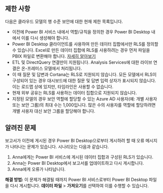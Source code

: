 ## <a name="limitations"></a>제한 사항
다음은 클라우드 모델의 행 수준 보안에 대한 현재 제한 목록입니다.

* 이전에 Power BI 서비스 내에서 역할/규칙을 정의한 경우 Power BI Desktop 내에서 이를 다시 생성해야 합니다.
* Power BI Desktop 클라이언트를 사용하여 만든 데이터 집합에서만 RLS를 정의할 수 있습니다. Excel로 만든 데이터 집합에 RLS를 사용하려는 경우 먼저 파일을 PBIX 파일로 변환해야 합니다. [자세히 알아보기](../desktop-import-excel-workbooks.md)
* ETL 및 DirectQuery 연결만이 지원됩니다. Analysis Services에 대한 라이브 연결은 온-프레미스 모델에서 처리됩니다.
* 이 때 질문 및 답변과 Cortana는 RLS로 지원되지 않습니다. 모든 모델에서 RLS이 구성되어 있는 경우 대시보드에 대한 질문 및 답변 입력 상자가 표시되지 않습니다. 이는 로드맵 상에 있지만, 타임라인은 사용할 수 없습니다.
* 현재 외부 공유는 RLS를 사용하는 데이터 집합으로 지원되지 않습니다.
* 지정된 모델의 경우 보안 역할에 할당할 수 있는 Azure AD 사용자(예: 개별 사용자 또는 보안 그룹)의 최대 수는 1,000입니다. 많은 수의 사용자를 역할에 할당하려면 개별 사용자 대신 보안 그룹을 할당해야 합니다.

## <a name="known-issues"></a>알려진 문제
보고서가 이전에 게시된 경우 Power BI Desktop으로부터 게시하려 할 때 오류 메시지가 나타나는 문제가 있습니다. 시나리오는 다음과 같습니다.

1. Anna에게는 Power BI 서비스에 게시된 데이터 집합과 구성된 RLS가 있습니다.
2. Anna는 Power BI Desktop에서 보고서를 업데이트하고 다시 게시합니다.
3. Anna에게 오류가 나타납니다.

**해결 방법:** 이 문제가 해결될 때까지 Power BI 서비스로부터 Power BI Desktop 파일을 다시 게시합니다. **데이터 파일** > **가져오기**를 선택하여 이를 수행할 수 있습니다. 


